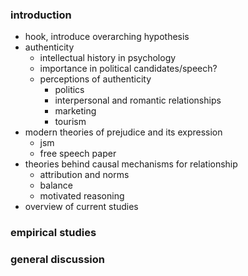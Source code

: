 ### introduction
* hook, introduce overarching hypothesis
* authenticity
    - intellectual history in psychology
    - importance in political candidates/speech?
    - perceptions of authenticity
        + politics
        + interpersonal and romantic relationships
        + marketing
        + tourism
* modern theories of prejudice and its expression
    - jsm
    - free speech paper
* theories behind causal mechanisms for relationship
    - attribution and norms
    - balance
    - motivated reasoning
* overview of current studies

### empirical studies

### general discussion

